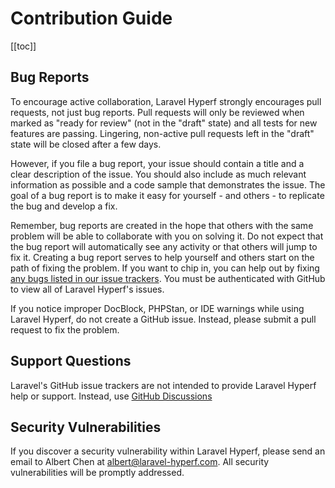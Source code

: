 # Contribution Guide
[[toc]]

## Bug Reports

To encourage active collaboration, Laravel Hyperf strongly encourages pull requests, not just bug reports. Pull requests will only be reviewed when marked as "ready for review" (not in the "draft" state) and all tests for new features are passing. Lingering, non-active pull requests left in the "draft" state will be closed after a few days.

However, if you file a bug report, your issue should contain a title and a clear description of the issue. You should also include as much relevant information as possible and a code sample that demonstrates the issue. The goal of a bug report is to make it easy for yourself - and others - to replicate the bug and develop a fix.

Remember, bug reports are created in the hope that others with the same problem will be able to collaborate with you on solving it. Do not expect that the bug report will automatically see any activity or that others will jump to fix it. Creating a bug report serves to help yourself and others start on the path of fixing the problem. If you want to chip in, you can help out by fixing [any bugs listed in our issue trackers](https://github.com/swooletw/hyperf-packages/issues). You must be authenticated with GitHub to view all of Laravel Hyperf's issues.

If you notice improper DocBlock, PHPStan, or IDE warnings while using Laravel Hyperf, do not create a GitHub issue. Instead, please submit a pull request to fix the problem.

## Support Questions

Laravel's GitHub issue trackers are not intended to provide Laravel Hyperf help or support. Instead, use [GitHub Discussions](https://github.com/swooletw/hyperf-packages/discussions)

## Security Vulnerabilities

If you discover a security vulnerability within Laravel Hyperf, please send an email to Albert Chen at [albert@laravel-hyperf.com](mailto:albert@laravel-hyperf.com). All security vulnerabilities will be promptly addressed.

